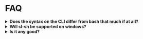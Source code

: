 # FAQ


<details>
    <summary><strong>Does the syntax on the CLI differ from bash that much if at all?</strong></summary>
    <p>
    No, not really.
    </p>
</details>

<details>
    <summary><strong>Will sl-sh be supported on windows?</strong></summary>
    <p>
    Work is being done in <a href="https://github.com/sl-sh-dev/sl-liner">sl-liner</a> and <a href="https://github.com/sl-sh-dev/sl-console">sl-console</a> to make this possible but currently it is not supported.
    </p>
</details>

<details>
    <summary><strong>Is it any good?</strong></summary>
    <p>
    Yes
    </p>
</details>
